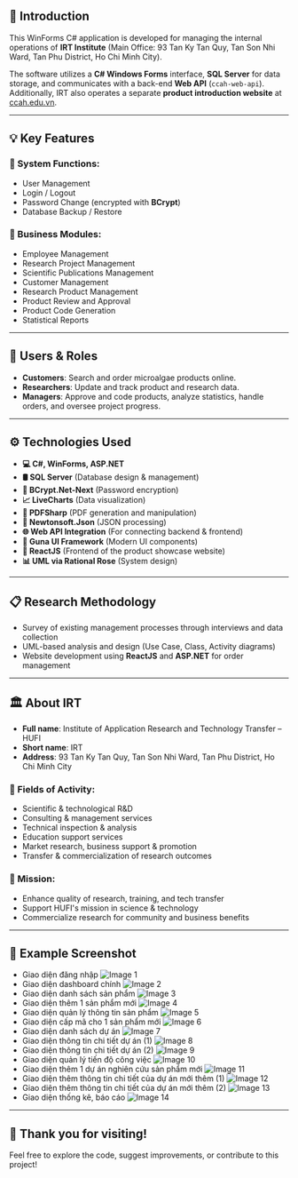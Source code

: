 ## 🏢 Introduction

This WinForms C# application is developed for managing the internal operations of **IRT Institute** (Main Office: 93 Tan Ky Tan Quy, Tan Son Nhi Ward, Tan Phu District, Ho Chi Minh City).

The software utilizes a **C# Windows Forms** interface, **SQL Server** for data storage, and communicates with a back-end **Web API** (`ccah-web-api`). Additionally, IRT also operates a separate **product introduction website** at [ccah.edu.vn](http://ccah.edu.vn).

---

## 💡 Key Features

### 🔐 System Functions:

* User Management
* Login / Logout
* Password Change (encrypted with **BCrypt**)
* Database Backup / Restore

### 🧾 Business Modules:

* Employee Management
* Research Project Management
* Scientific Publications Management
* Customer Management
* Research Product Management
* Product Review and Approval
* Product Code Generation
* Statistical Reports

---

## 👥 Users & Roles

* **Customers**: Search and order microalgae products online.
* **Researchers**: Update and track product and research data.
* **Managers**: Approve and code products, analyze statistics, handle orders, and oversee project progress.

---

## ⚙️ Technologies Used

* **💻 C#, WinForms, ASP.NET**
* **🛢️ SQL Server** (Database design & management)
* **🔐 BCrypt.Net-Next** (Password encryption)
* **📈 LiveCharts** (Data visualization)
* **📄 PDFSharp** (PDF generation and manipulation)
* **🧩 Newtonsoft.Json** (JSON processing)
* **🌐 Web API Integration** (For connecting backend & frontend)
* **🎨 Guna UI Framework** (Modern UI components)
* **🌿 ReactJS** (Frontend of the product showcase website)
* **📊 UML via Rational Rose** (System design)

---

## 📋 Research Methodology

* Survey of existing management processes through interviews and data collection
* UML-based analysis and design (Use Case, Class, Activity diagrams)
* Website development using **ReactJS** and **ASP.NET** for order management

---

## 🏛️ About IRT

* **Full name**: Institute of Application Research and Technology Transfer – HUFI
* **Short name**: IRT
* **Address**: 93 Tan Ky Tan Quy, Tan Son Nhi Ward, Tan Phu District, Ho Chi Minh City

### 🔧 Fields of Activity:

* Scientific & technological R\&D
* Consulting & management services
* Technical inspection & analysis
* Education support services
* Market research, business support & promotion
* Transfer & commercialization of research outcomes

### 🧭 Mission:

* Enhance quality of research, training, and tech transfer
* Support HUFI's mission in science & technology
* Commercialize research for community and business benefits

---

## 📸 Example Screenshot

- Giao diện đăng nhập
![Image 1](https://drive.google.com/uc?export=view&id=1TEbQCU7HMVYXgtYYEtjYR6UzNnX0Klg0)
- Giao diện dashboard chính
![Image 2](https://drive.google.com/uc?export=view&id=1wIg4cCQ6BvTGuWwuZIzci1zL-GbyGMbb)
- Giao diện danh sách sản phẩm
![Image 3](https://drive.google.com/uc?export=view&id=1VXj9wqA_QD8U4yt19x-LnqWE8xLtBduT)
- Giao diện thêm 1 sản phẩm mới
![Image 4](https://drive.google.com/uc?export=view&id=1uNJNfdPVOtH6-m9lT3foib1ilXYYpbvN)
- Giao diện quản lý thông tin sản phẩm
![Image 5](https://drive.google.com/uc?export=view&id=1nKZ4W2Y2Ts8wSsKSCYbMQnJRQpDyKtvP)
- Giao diện cấp mã cho 1 sản phẩm mới
![Image 6](https://drive.google.com/uc?export=view&id=1tG4U-TWGLIoaqkR7e1sbmWUZsFGlAB3j)
- Giao diện danh sách dự án
![Image 7](https://drive.google.com/uc?export=view&id=1ReqHEnyGHvfgnmjD4m-_eympJs7L966s)
- Giao diện thông tin chi tiết dự án (1)
![Image 8](https://drive.google.com/uc?export=view&id=1HTfV0uq64BkLfZBVj-R3n-hh_ZapAkSL)
- Giao diện thông tin chi tiết dự án (2)
![Image 9](https://drive.google.com/uc?export=view&id=1g88uyEPRbYkStO_GV3DKQ8xZUEFOlc_G)
- Giao diện quản lý tiến độ công việc
![Image 10](https://drive.google.com/uc?export=view&id=1qOgz6Y0QJ3qEw9UqGK603jRQkxWylXat)
- Giao diện thêm 1 dự án nghiên cứu sản phẩm mới 
![Image 11](https://drive.google.com/uc?export=view&id=152VsBN9KqAcSqL7cGtP2FaM7X3ilB-iZ)
- Giao diện thêm thông tin chi tiết của dự án mới thêm (1)
![Image 12](https://drive.google.com/uc?export=view&id=1BWXZINRkwgQwl9apRqV_XhEW_vX_CKwi)
- Giao diện thêm thông tin chi tiết của dự án mới thêm (2)
![Image 13](https://drive.google.com/uc?export=view&id=1eT_ZGps6V1fTr0EtQbly5ThIqoJPGgHn)
- Giao diện thống kê, báo cáo
![Image 14](https://drive.google.com/uc?export=view&id=1CAq_kGhBqlR4NPGEkuEdJwzRJYThZge3)

---

## 🙏 Thank you for visiting!

Feel free to explore the code, suggest improvements, or contribute to this project!
